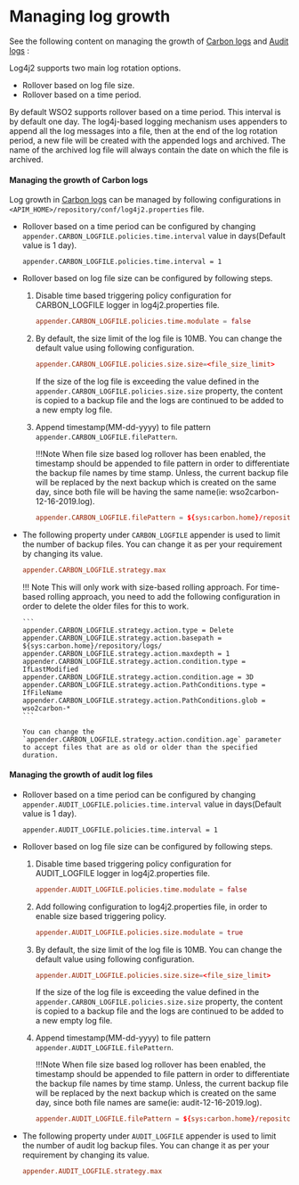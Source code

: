# Managing log growth

See the following content on managing the growth of [Carbon logs](#managing-the-growth-of-carbon-logs) and [Audit logs](#managing-the-growth-of-audit-log-files) :

Log4j2 supports two main log rotation options.

- Rollover based on log file size.
- Rollover based on a time period.

By default WSO2 supports rollover based on a time period. This interval is by default one day. The log4j-based logging mechanism uses appenders to append all the log messages into a file, then at the end of the log rotation period, a new file will be created with the appended logs and archived. The name of the archived log file will always contain the date on which the file is archived.

#### Managing the growth of Carbon logs

Log growth in [Carbon logs]({{base_path}}/administer/product-administration/monitoring/logging/setting-up-logging/#configuring-carbon-logs) can be managed by following configurations in `<APIM_HOME>/repository/conf/log4j2.properties` file.


-   Rollover based on a time period can be configured by changing `appender.CARBON_LOGFILE.policies.time.interval` value in days(Default value is 1 day).

    ``` 
    appender.CARBON_LOGFILE.policies.time.interval = 1
    ```
    
-   Rollover based on log file size can be configured by following steps.

    1.  Disable time based triggering policy configuration for CARBON_LOGFILE logger in log4j2.properties file.
        
           ``` toml
           appender.CARBON_LOGFILE.policies.time.modulate = false
           ```
         
    2.  By default, the size limit of the log file is 10MB. You can change the default value using following configuration.
    
        ```toml
        appender.CARBON_LOGFILE.policies.size.size=<file_size_limit>
        ```
            
        If the size of the log file is exceeding the value defined in the `appender.CARBON_LOGFILE.policies.size.size` property, the content is copied to a backup file and the logs are continued to be added to a new empty log file.  
         
    3.  Append timestamp(MM-dd-yyyy) to file pattern `appender.CARBON_LOGFILE.filePattern`. 
    
        !!!Note
            When file size based log rollover has been enabled, the timestamp should be appended to file pattern in order to differentiate the backup file names by time stamp. Unless, the current backup file will be replaced by the next backup which is created on the same day, since both file  will be having the same name(ie: wso2carbon-12-16-2019.log).
            
     
        ```toml
        appender.CARBON_LOGFILE.filePattern = ${sys:carbon.home}/repository/logs/wso2carbon-%d{MM-dd-yyyy}-%i.log
        ```   

-   The following property under `CARBON_LOGFILE` appender is used to limit the number of backup files.
    You can change it as per your requirement by changing its value.

    ``` toml
    appender.CARBON_LOGFILE.strategy.max   
    ```

    !!! Note
        This will only work with size-based rolling approach. For time-based rolling approach, you need to add the following configuration in order to delete the older files for this to work.

        ```
        appender.CARBON_LOGFILE.strategy.action.type = Delete
        appender.CARBON_LOGFILE.strategy.action.basepath = ${sys:carbon.home}/repository/logs/
        appender.CARBON_LOGFILE.strategy.action.maxdepth = 1
        appender.CARBON_LOGFILE.strategy.action.condition.type = IfLastModified
        appender.CARBON_LOGFILE.strategy.action.condition.age = 3D
        appender.CARBON_LOGFILE.strategy.action.PathConditions.type = IfFileName
        appender.CARBON_LOGFILE.strategy.action.PathConditions.glob = wso2carbon-*
        ```

        You can change the `appender.CARBON_LOGFILE.strategy.action.condition.age` parameter to accept files that are as old or older than the specified duration.

#### Managing the growth of audit log files

-   Rollover based on a time period can be configured by changing `appender.AUDIT_LOGFILE.policies.time.interval` value in days(Default value is 1 day).

    ``` 
    appender.AUDIT_LOGFILE.policies.time.interval = 1
    ```
    
-   Rollover based on log file size can be configured by following steps.

    1.  Disable time based triggering policy configuration for AUDIT_LOGFILE logger in log4j2.properties file.
        
           ``` toml
           appender.AUDIT_LOGFILE.policies.time.modulate = false
           ```
       
    2.  Add following configuration to log4j2.properties file, in order to enable size based triggering policy.

           ``` toml
           appender.AUDIT_LOGFILE.policies.size.modulate = true
           ```
           
    3.  By default, the size limit of the log file is 10MB. You can change the default value using following configuration.
    
        ```toml
        appender.AUDIT_LOGFILE.policies.size.size=<file_size_limit>
        ```
            
        If the size of the log file is exceeding the value defined in the `appender.CARBON_LOGFILE.policies.size.size` property, the content is copied to a backup file and the logs are continued to be added to a new empty log file.  
         
    4.  Append timestamp(MM-dd-yyyy) to file pattern `appender.AUDIT_LOGFILE.filePattern`. 
    
        !!!Note
            When file size based log rollover has been enabled, the timestamp should be appended to file pattern in order to differentiate the backup file names by time stamp. Unless, the current backup file will be replaced by the next backup which is created on the same day, since both file names are same(ie: audit-12-16-2019.log).
            
     
        ```toml
        appender.AUDIT_LOGFILE.filePattern = ${sys:carbon.home}/repository/logs/audit-%d{MM-dd-yyyy}-%i.log
        ```
        
-   The following property under `AUDIT_LOGFILE` appender is used to limit the number of audit log backup files.
    You can change it as per your requirement by changing its value.

    ``` toml
    appender.AUDIT_LOGFILE.strategy.max   
    ```